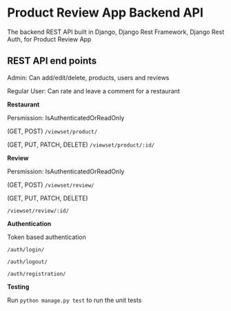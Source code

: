 # Product Review App Backend API

The backend REST API built in Django, Django Rest Framework, Django Rest Auth, for Product Review App

## REST API end points

Admin: Can add/edit/delete, products, users and reviews

Regular User: Can rate and leave a comment for a restaurant

**Restaurant**

Persmission: IsAuthenticatedOrReadOnly

(GET, POST) `/viewset/product/`

(GET, PUT, PATCH, DELETE) `/viewset/product/:id/`

**Review**

Persmission: IsAuthenticatedOrReadOnly

(GET, POST) `/viewset/review/`

(GET, PUT, PATCH, DELETE)

`/viewset/review/:id/`

**Authentication**

Token based authentication

`/auth/login/`

`/auth/logout/`

`/auth/registration/`

**Testing**

Run `python manage.py test` to run the unit tests
